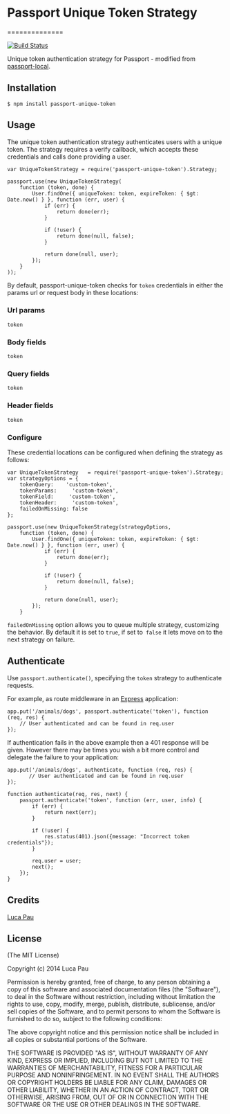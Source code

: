 # Passport Unique Token Strategy
==============

[![Build Status](https://drone.io/github.com/Lughino/passport-unique-token/status.png)](https://drone.io/github.com/Lughino/passport-unique-token/latest)


Unique token authentication strategy for Passport - modified from [passport-local](https://github.com/jaredhanson/passport-local).

## Installation
    $ npm install passport-unique-token

## Usage

The unique token authentication strategy authenticates users with a unique token. The strategy requires a verify callback, which accepts these credentials and calls done providing a user.

    var UniqueTokenStrategy = require('passport-unique-token').Strategy;

    passport.use(new UniqueTokenStrategy(
    	function (token, done) {
    		User.findOne({ uniqueToken: token, expireToken: { $gt: Date.now() } }, function (err, user) {
    			if (err) {
    				return done(err);
    			}

    			if (!user) {
    				return done(null, false);
    			}

    			return done(null, user);
    		});
    	}
    ));

By default, passport-unique-token checks for `token` credentials in either the params url or request body in these locations:

### Url params

    token

### Body fields

    token

### Query fields

    token

### Header fields

    token


### Configure

These credential locations can be configured when defining the strategy as follows:

    var UniqueTokenStrategy   = require('passport-unique-token').Strategy;
    var strategyOptions = {
        tokenQuery:    'custom-token',
        tokenParams:     'custom-token',
        tokenField:     'custom-token',
        tokenHeader:     'custom-token',
        failedOnMissing: false
    };

    passport.use(new UniqueTokenStrategy(strategyOptions,
    	function (token, done) {
    		User.findOne({ uniqueToken: token, expireToken: { $gt: Date.now() } }, function (err, user) {
    			if (err) {
    				return done(err);
    			}

    			if (!user) {
    				return done(null, false);
    			}

    			return done(null, user);
    		});
    	}

`failedOnMissing` option allows you to queue multiple strategy, customizing the behavior.
By default it is set to `true`, if set to` false` it lets move on to the next strategy on failure.

## Authenticate

Use `passport.authenticate()`, specifying the `token` strategy to authenticate requests.

For example, as route middleware in an [Express](http://expressjs.com/) application:

    app.put('/animals/dogs', passport.authenticate('token'), function (req, res) {
    	// User authenticated and can be found in req.user
    });

If authentication fails in the above example then a 401 response will be given. However there may be times you wish a bit more control and delegate the failure to your application:

    app.put('/animals/dogs', authenticate, function (req, res) {
    	   // User authenticated and can be found in req.user
    });

    function authenticate(req, res, next) {
        passport.authenticate('token', function (err, user, info) {
            if (err) {
                return next(err);
            }

            if (!user) {
                res.status(401).json({message: "Incorrect token credentials"});
            }

            req.user = user;
            next();
        });
    }

## Credits
[Luca Pau](http://github.com/Lughino)

## License
(The MIT License)

Copyright (c) 2014 Luca Pau

Permission is hereby granted, free of charge, to any person obtaining a copy of this software and associated documentation files (the "Software"), to deal in the Software without restriction, including without limitation the rights to use, copy, modify, merge, publish, distribute, sublicense, and/or sell copies of the Software, and to permit persons to whom the Software is furnished to do so, subject to the following conditions:

The above copyright notice and this permission notice shall be included in all copies or substantial portions of the Software.

THE SOFTWARE IS PROVIDED "AS IS", WITHOUT WARRANTY OF ANY KIND, EXPRESS OR IMPLIED, INCLUDING BUT NOT LIMITED TO THE WARRANTIES OF MERCHANTABILITY, FITNESS FOR A PARTICULAR PURPOSE AND NONINFRINGEMENT. IN NO EVENT SHALL THE AUTHORS OR COPYRIGHT HOLDERS BE LIABLE FOR ANY CLAIM, DAMAGES OR OTHER LIABILITY, WHETHER IN AN ACTION OF CONTRACT, TORT OR OTHERWISE, ARISING FROM, OUT OF OR IN CONNECTION WITH THE SOFTWARE OR THE USE OR OTHER DEALINGS IN THE SOFTWARE.
